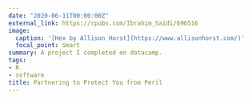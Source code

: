 ```yaml
---
date: "2020-06-11T00:00:00Z"
external_link: https://rpubs.com/Ibrahim_Saidi/696516
image:
  caption: '[Hex by Allison Horst](https://www.allisonhorst.com/)'
  focal_point: Smart
summary: A project I completed on datacamp. 
tags:
- R
- software
title: Partnering to Protect You from Peril
---
```

